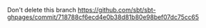 Don't delete this branch https://github.com/sbt/sbt-ghpages/commit/718788cf6ecd4e0b38d81b80e98bef07dc75cc65
